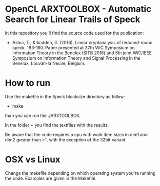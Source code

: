 # OpenCL ARXTOOLBOX - Automatic Search for Linear Trails of Speck

In this repository you'll find the source code used for the publication:
* Ashur, T., & bodden, D. (2016). Linear cryptanalysis of reduced-round speck. 183-190. Paper presented at 37th WIC Symposium on Information Theory in the Benelux (SITB 2016) and 6th joint WIC/IEEE Symposium on Information Theory and Signal Processing in the Benelux, Louvan-la Neuve, Belgium.

# How to run

Use the makefile in the Speck blocksize directory as follow: 
* make 

than you can run the ./ARXTOOLBOX. 

In the folder ~ you find the textfiles with the results.

Be aware that the code requires a cpu with work item sizes in dim1 and dim2 greater than >1, with the exception of the 32bit variant.

# OSX vs Linux

Change the makefile depending on which operating system you're running the code. Examples are given in the Makefile.

